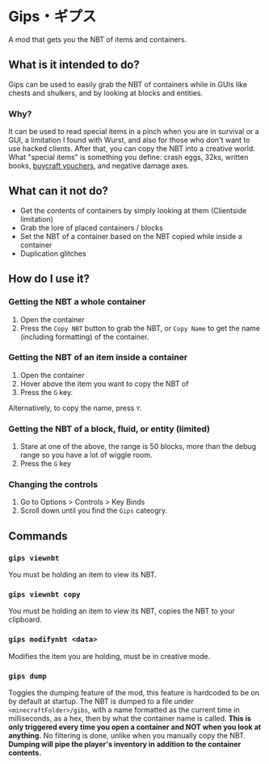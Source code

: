 # Gips・ギプス

A mod that gets you the NBT of items and containers.

## What is it intended to do?

Gips can be used to easily grab the NBT of containers while in GUIs like chests and shulkers, and by looking at blocks and entities.

### Why?

It can be used to read special items in a pinch when you are in survival or a GUI, a limitation I found with Wurst, and also for those who don't want to use hacked clients. After that, you can copy the NBT into a creative world. What "special items" is something you define: crash eggs, 32ks, written books, [buycraft vouchers](https://youtu.be/kKvAo9rzv5g?t=538), and negative damage axes.

## What can it not do?

* Get the contents of containers by simply looking at them (Clientside limitation)
* Grab the lore of placed containers / blocks
* Set the NBT of a container based on the NBT copied while inside a container
* Duplication glitches

## How do I use it?

### Getting the NBT a whole container
1. Open the container
2. Press the `Copy NBT` button to grab the NBT, or `Copy Name` to get the name (including formatting) of the container.

### Getting the NBT of an item inside a container
1. Open the container
2. Hover above the item you want to copy the NBT of
3. Press the `G` key.

Alternatively, to copy the name, press `Y`.

### Getting the NBT of a block, fluid, or entity (limited)
1. Stare at one of the above, the range is 50 blocks, more than the debug range so you have a lot of wiggle room.
2. Press the `G` key

### Changing the controls
1. Go to Options > Controls > Key Binds
2. Scroll down until you find the `Gips` cateogry.

## Commands

### `gips viewnbt`
You must be holding an item to view its NBT.

### `gips viewnbt copy`
You must be holding an item to view its NBT, copies the NBT to your clipboard.

### `gips modifynbt <data>`
Modifies the item you are holding, must be in creative mode.

### `gips dump`
Toggles the dumping feature of the mod, this feature is hardcoded to be on by default at startup. The NBT is dumped to a file under `<minecraftFolder>/gibs`, with a name formatted as the current time in milliseconds, as a hex, then by what the container name is called. **This is only triggered every time you open a container and NOT when you look at anything.** No filtering is done, unlike when you manually copy the NBT. **Dumping will pipe the player's inventory in addition to the container contents.**